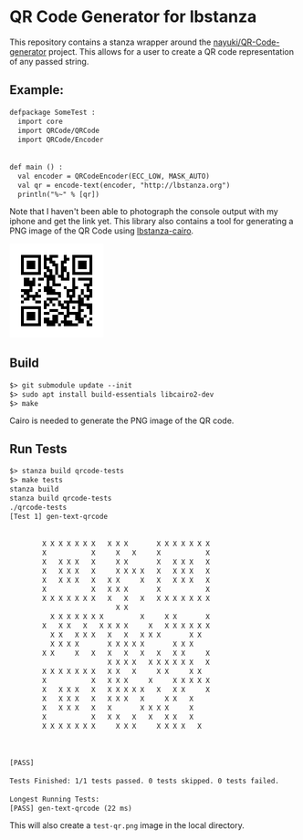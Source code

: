 # QR Code Generator for lbstanza

This repository contains a stanza wrapper around the [nayuki/QR-Code-generator](https://github.com/nayuki/QR-Code-generator) project. This allows for a user to create a QR code representation of any passed string.

## Example:

```
defpackage SomeTest :
  import core
  import QRCode/QRCode
  import QRCode/Encoder


def main () :
  val encoder = QRCodeEncoder(ECC_LOW, MASK_AUTO)
  val qr = encode-text(encoder, "http://lbstanza.org")
  println("%~" % [qr])

```

Note that I haven't been able to photograph the console output with my iphone and get the link yet. This library also contains a tool for generating a PNG image of the QR Code using
[lbstanza-cairo](https://github.com/callendorph/lbstanza-cairo).

![QRCode](/imgs/lbstanza.png?raw=true)


## Build

```
$> git submodule update --init
$> sudo apt install build-essentials libcairo2-dev
$> make
```

Cairo is needed to generate the PNG image of the QR code.

## Run Tests

```
$> stanza build qrcode-tests
$> make tests
stanza build
stanza build qrcode-tests
./qrcode-tests
[Test 1] gen-text-qrcode


        X X X X X X X   X X X       X X X X X X X
        X           X     X   X     X           X
        X   X X X   X     X X       X   X X X   X
        X   X X X   X     X X X X   X   X X X   X
        X   X X X   X   X X     X   X   X X X   X
        X           X   X X X       X           X
        X X X X X X X   X   X   X   X X X X X X X
                          X X
          X X X X X X X         X     X X       X
        X   X X   X   X X X X     X   X X X X X X
          X X   X X X   X   X   X X X       X X
          X X X X       X X X X X       X X X
        X X     X   X   X   X   X   X   X X     X
                        X X X X   X X X X X X   X
        X X X X X X X   X X   X     X X     X X
        X           X   X X X     X     X X X X X
        X   X X X   X   X X X X X   X   X X     X
        X   X X X   X   X X X   X     X X   X
        X   X X X   X   X       X X X X     X
        X           X   X X   X   X   X X   X
        X X X X X X X     X X X     X X X X   X



[PASS]

Tests Finished: 1/1 tests passed. 0 tests skipped. 0 tests failed.

Longest Running Tests:
[PASS] gen-text-qrcode (22 ms)
```

This will also create a `test-qr.png` image in the local directory.
